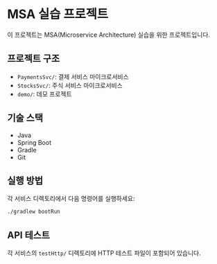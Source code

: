 # MSA 실습 프로젝트

이 프로젝트는 MSA(Microservice Architecture) 실습을 위한 프로젝트입니다.

## 프로젝트 구조

- `PaymentsSvc/`: 결제 서비스 마이크로서비스
- `StocksSvc/`: 주식 서비스 마이크로서비스
- `demo/`: 데모 프로젝트

## 기술 스택

- Java
- Spring Boot
- Gradle
- Git

## 실행 방법

각 서비스 디렉토리에서 다음 명령어를 실행하세요:

```bash
./gradlew bootRun
```

## API 테스트

각 서비스의 `testHttp/` 디렉토리에 HTTP 테스트 파일이 포함되어 있습니다.
